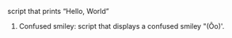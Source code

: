 script that prints “Hello, World”
1. Confused smiley: script that displays a confused smiley "(Ôo)'.